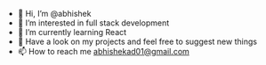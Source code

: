 - 👋 Hi, I’m @abhishek
- 👀 I’m interested in full stack development
- 🌱 I’m currently learning React
- 💞️ Have a look on my projects and feel free to suggest new things
- 📫 How to reach me abhishekad01@gmail.com

<!---
abhishekad/abhishekad is a ✨ special ✨ repository because its `README.md` (this file) appears on your GitHub profile.
You can click the Preview link to take a look at your changes.
--->
